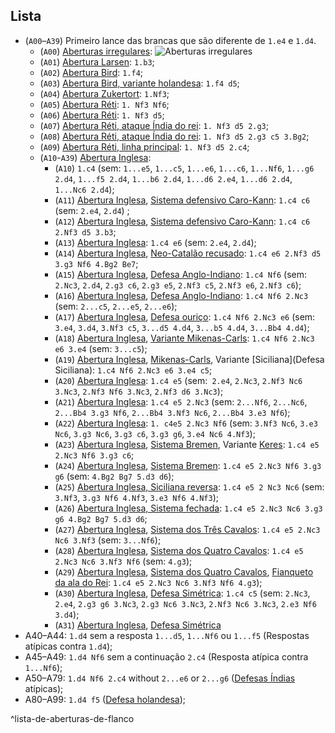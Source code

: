 ## Lista
-  (`A00`–`A39`) Primeiro lance das brancas que são diferente de `1.e4` e `1.d4`.
	-  (`A00`) [Aberturas irregulares](Aberturas%20irregulares.md): ![Aberturas irregulares](Aberturas%20irregulares.md#^lista-de-aberturas-irregulares)
	-  (`A01`) [Abertura Larsen](Abertura%20Larsen): `1.b3`;
	-  (`A02`) [Abertura Bird](Bird.md): `1.f4`;
	-  (`A03`) [Abertura Bird, variante holandesa](Bird.md#variante%20Holandesa): `1.f4 d5`;
	-  (`A04`) [Abertura Zukertort](Abertura%20Réti.md): `1.Nf3`;
	-  (`A05`) [Abertura Réti](Abertura%20Réti.md): `1. Nf3 Nf6`;
	-  (`A06`) [Abertura Réti](Abertura%20Réti.md): `1. Nf3 d5`;
	-  (`A07`) [Abertura Réti, ataque Índia do rei](Abertura%20Réti.md): `1. Nf3 d5 2.g3`;
	-  (`A08`) [Abertura Réti, ataque Índia do rei](Abertura%20Réti.md): `1. Nf3 d5 2.g3 c5 3.Bg2`;
	-  (`A09`) [Abertura Réti, linha principal](Abertura%20Réti.md): `1. Nf3 d5 2.c4`;
	-  (`A10`-`A39`) [Abertura Inglesa](Abertura%20Inglesa):
		-  (`A10`) `1.c4` (sem: `1...e5`, `1...c5`, `1...e6`, `1...c6`, `1...Nf6`, `1...g6 2.d4`, `1...f5 2.d4`, `1...b6 2.d4`, `1...d6 2.e4`, `1...d6 2.d4`, `1...Nc6 2.d4`);
		-  (`A11`) [Abertura Inglesa](Abertura%20Inglesa), [Sistema defensivo Caro-Kann](Sistema%20defensivo%20Caro-Kann): `1.c4 c6` (sem: `2.e4`, `2.d4`) ;
		-  (`A12`) [Abertura Inglesa](Abertura%20Inglesa), [Sistema defensivo Caro-Kann](Sistema%20defensivo%20Caro-Kann): `1.c4 c6 2.Nf3 d5 3.b3`;
		-  (`A13`) [Abertura Inglesa](Abertura%20Inglesa): `1.c4 e6` (sem: `2.e4`, `2.d4`);
		-  (`A14`) [Abertura Inglesa](Abertura%20Inglesa), [Neo-Catalão recusado](Neo-Catalão%20recusado): `1.c4 e6 2.Nf3 d5 3.g3 Nf6 4.Bg2 Be7`;
		-  (`A15`) [Abertura Inglesa](Abertura%20Inglesa), [Defesa Anglo-Indiano](Defesa%20Anglo-Indiano): `1.c4 Nf6` (sem: `2.Nc3`, `2.d4`, `2.g3 c6`, `2.g3 e5`, `2.Nf3 c5`, `2.Nf3 e6`, `2.Nf3 c6`);
		-  (`A16`) [Abertura Inglesa](Abertura%20Inglesa), [Defesa Anglo-Indiano](Defesa%20Anglo-Indiano): `1.c4 Nf6 2.Nc3` (sem: `2...c5`, `2...e5`, `2...e6`);
		- (`A17`) [Abertura Inglesa](Abertura%20Inglesa), [Defesa ouriço](Defesa%20ouriço): `1.c4 Nf6 2.Nc3 e6` (sem: `3.e4`, `3.d4`, `3.Nf3 c5`, `3...d5 4.d4`, `3...b5 4.d4`, `3...Bb4 4.d4`);
		- (`A18`) [Abertura Inglesa](Abertura%20Inglesa), [Variante Mikenas-Carls](Mikenas-Carls): `1.c4 Nf6 2.Nc3 e6 3.e4` (sem: `3...c5`);
		- (`A19`) [Abertura Inglesa](Abertura%20Inglesa), [Mikenas-Carls](Mikenas-Carls), Variante [Siciliana](Defesa Siciliana): `1.c4 Nf6 2.Nc3 e6 3.e4 c5`;
		-  (`A20`) [Abertura Inglesa](Abertura%20Inglesa): `1.c4 e5` (sem:` 2.e4`, `2.Nc3`, `2.Nf3 Nc6 3.Nc3`, `2.Nf3 Nf6 3.Nc3`, `2.Nf3 d6 3.Nc3`);
		-  (`A21`) [Abertura Inglesa](Abertura%20Inglesa): `1.c4 e5 2.Nc3` (sem: `2...Nf6`, `2...Nc6`, `2...Bb4 3.g3 Nf6`, `2...Bb4 3.Nf3 Nc6`, `2...Bb4 3.e3 Nf6`);
		-  (`A22`) [Abertura Inglesa](Abertura%20Inglesa): `1. c4e5 2.Nc3 Nf6` (sem: `3.Nf3 Nc6`, `3.e3 Nc6`, `3.g3 Nc6`, `3.g3 c6`, `3.g3 g6`, `3.e4 Nc6 4.Nf3`);
		-  (`A23`) [Abertura Inglesa](Abertura%20Inglesa), [Sistema Bremen](Sistema%20Bremen), Variante [Keres](Keres): `1.c4 e5 2.Nc3 Nf6 3.g3 c6`;
		-  (`A24`) [Abertura Inglesa](Abertura%20Inglesa), [Sistema Bremen](Sistema%20Bremen): `1.c4 e5 2.Nc3 Nf6 3.g3 g6` (sem: `4.Bg2 Bg7 5.d3 d6`);
		-  (`A25`) [Abertura Inglesa, Siciliana reversa](Abertura%20Inglesa#Siciliana%20reversa): `1.c4 e5 2 Nc3 Nc6` (sem: `3.Nf3`, `3.g3 Nf6 4.Nf3`, `3.e3 Nf6 4.Nf3`);
		-  (`A26`) [Abertura Inglesa, Sistema fechada](Abertura%20Inglesa#Sistema%20Fechada): `1.c4 e5 2.Nc3 Nc6 3.g3 g6 4.Bg2 Bg7 5.d3 d6`;
		-  (`A27`) [Abertura Inglesa](Abertura%20Inglesa), [Sistema dos Três Cavalos](Sistema%20dos%20Três%20Cavalos): `1.c4 e5 2.Nc3 Nc6 3.Nf3` (sem: `3...Nf6`);
		-  (`A28`) [Abertura Inglesa](Abertura%20Inglesa), [Sistema dos Quatro Cavalos](Sistema%20dos%20Quatro%20Cavalos): `1.c4 e5 2.Nc3 Nc6 3.Nf3 Nf6` (sem: `4.g3`);
		-  (`A29`) [Abertura Inglesa](Abertura%20Inglesa), [Sistema dos Quatro Cavalos](Sistema%20dos%20Quatro%20Cavalos), [Fianqueto da ala do Rei](Fianqueto#Fianqueto%20da%20ala%20do%20Rei): `1.c4 e5 2.Nc3 Nc6 3.Nf3 Nf6 4.g3`);
		-  (`A30`) [Abertura Inglesa](Abertura%20Inglesa), [Defesa Simétrica](Defesa%20Simétrica): `1.c4 c5` (sem: `2.Nc3`, `2.e4`, `2.g3 g6 3.Nc3`, `2.g3 Nc6 3.Nc3`, `2.Nf3 Nc6 3.Nc3`, `2.e3 Nf6 3.d4`);
		-  (`A31`) [Abertura Inglesa](Abertura%20Inglesa), [Defesa Simétrica](Defesa%20Simétrica)
- A40–A44: `1.d4` sem a resposta `1...d5`, `1...Nf6` ou `1...f5` (Respostas atípicas contra `1.d4`);
- A45–A49: `1.d4 Nf6` sem a continuação `2.c4` (Resposta atípica contra `1...Nf6`);
- A50–A79: `1.d4 Nf6 2.c4` without `2...e6` or `2...g6` ([Defesas Índias](Defesas%20Índias) atípicas);
- A80–A99: `1.d4 f5` ([Defesa holandesa](Defesa%20holandesa));

^lista-de-aberturas-de-flanco